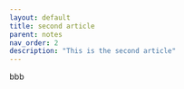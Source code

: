 ```yaml
---
layout: default
title: second article
parent: notes
nav_order: 2
description: "This is the second article"
---
```


bbb